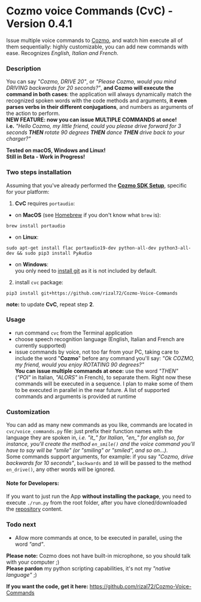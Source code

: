 # Cozmo voice Commands (CvC) - Version 0.4.1

Issue multiple voice commands to [Cozmo](https://anki.com/en-us/cozmo), and watch him execute all of them sequentially: highly customizable, you can add new commands with ease. Recognizes *English, Italian and French*.

### Description
You can say *"Cozmo, DRIVE 20"*, or *"Please Cozmo, would you mind DRIVING backwards for 20 seconds?"*, **and Cozmo will execute the command in both cases**: the application will always dynamically match the recognized spoken words with the code methods and arguments, **it even parses verbs in their different conjugations**, and numbers as arguments of the action to perform.  
**NEW FEATURE: now you can issue MULTIPLE COMMANDS at once!**  
**i.e.** _"Hello Cozmo, my little friend, could you please drive forward for 3 seconds **THEN** rotate 90 degrees **THEN** dance **THEN** drive back to your charger?"_

**Tested on macOS, Windows and Linux!**  
**Still in Beta - Work in Progress!**

### Two steps installation
Assuming that you've already performed the [**Cozmo SDK Setup**](http://cozmosdk.anki.com/docs/), specific for your platform:  

1. **CvC** requires `portaudio`:

  * on **MacOS** (see [Homebrew](http://brew.sh/index_it.html) if you don't know what `brew` is):
  ```shell
  brew install portaudio
  ```
  * on **Linux**:
  ```shell
  sudo apt-get install flac portaudio19-dev python-all-dev python3-all-dev && sudo pip3 install PyAudio
  ```
  * on **Windows**:  
  you only need to [install git](https://git-scm.com/download/win) as it is not included by default.  

2. install `cvc` package:  
```shell
pip3 install git+https://github.com/rizal72/Cozmo-Voice-Commands
```
**note:** to update **CvC**, repeat step **2**.

### Usage
* run command `cvc` from the Terminal application
* choose speech recognition language (English, Italian and French are currently supported)
* issue commands by voice, not too far from your PC, taking care to include the word "**Cozmo**" before any command you'll say: *"Ok COZMO, my friend, would you enjoy ROTATING 90 degrees?"*  
**You can issue multiple commands at once:** use the word *"THEN"* (*"POI"* in Italian, *"ALORS"* in French), to separate them. Right now these commands will be executed in a sequence. I plan to make some of them to be executed in parallel in the near future.
A list of supported commands and arguments is provided at runtime

### Customization
You can add as many new commands as you like, commands are located in `cvc/voice_commands.py` file: just prefix their function names with the language they are spoken in, *i.e. "it_" for Italian, "en_" for english so, for instance, you'll create the method `en_smile()` and the voice command you'll have to say will be "smile" (or "smiling" or "smiled", and so on...)*.  
Some commands support arguments, for example: if you say *"Cozmo, drive backwards for 10 seconds"*, `backwards` and `10` will be passed to the method `en_drive()`, any other words will be ignored.

#### Note for Developers:
If you want to just run the App **without installing the package**, you need to execute `./run.py` from the root folder, after you have cloned/downloaded the [repository](https://github.com/rizal72/Cozmo-Voice-Commands) content.

### Todo next
* Allow more commands at once, to be executed in parallel, using the word *"and"*.   

**Please note:** Cozmo does not have built-in microphone, so you should talk with your computer ;)  
**Please pardon** my python scripting capabilities, it's not my *"native language"* ;)

**If you want the code, get it here:**
https://github.com/rizal72/Cozmo-Voice-Commands
